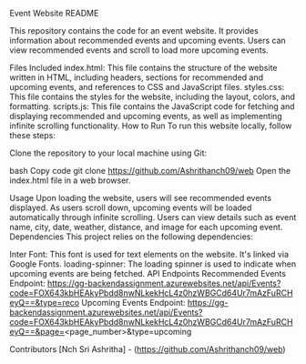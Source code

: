 Event Website README

This repository contains the code for an event website. It provides information about recommended events and upcoming events. Users can view recommended events and scroll to load more upcoming events.

Files Included
index.html: This file contains the structure of the website written in HTML, including headers, sections for recommended and upcoming events, and references to CSS and JavaScript files.
styles.css: This file contains the styles for the website, including the layout, colors, and formatting.
scripts.js: This file contains the JavaScript code for fetching and displaying recommended and upcoming events, as well as implementing infinite scrolling functionality.
How to Run
To run this website locally, follow these steps:

Clone the repository to your local machine using Git:

bash
Copy code
git clone <https://github.com/Ashrithanch09/web>
Open the index.html file in a web browser.

Usage
Upon loading the website, users will see recommended events displayed.
As users scroll down, upcoming events will be loaded automatically through infinite scrolling.
Users can view details such as event name, city, date, weather, distance, and image for each upcoming event.
Dependencies
This project relies on the following dependencies:

Inter Font: This font is used for text elements on the website. It's linked via Google Fonts.
loading-spinner: The loading spinner is used to indicate when upcoming events are being fetched.
API Endpoints
Recommended Events Endpoint: https://gg-backendassignment.azurewebsites.net/api/Events?code=FOX643kbHEAkyPbdd8nwNLkekHcL4z0hzWBGCd64Ur7mAzFuRCHeyQ==&type=reco
Upcoming Events Endpoint: https://gg-backendassignment.azurewebsites.net/api/Events?code=FOX643kbHEAkyPbdd8nwNLkekHcL4z0hzWBGCd64Ur7mAzFuRCHeyQ==&page=<page_number>&type=upcoming

Contributors
[Nch Sri Ashritha] - (https://github.com/Ashrithanch09/web)
